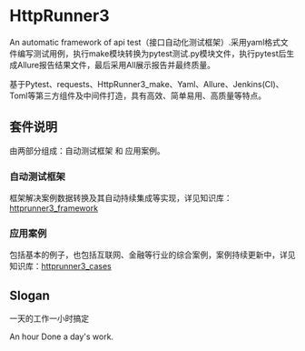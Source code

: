 # HttpRunner3
An automatic framework of api test（接口自动化测试框架）.采用yaml格式文件编写测试用例，执行make模块转换为pytest测试.py模块文件，执行pytest后生成Allure报告结果文件，最后采用All展示报告并最终质量。

基于Pytest、requests、HttpRunner3_make、Yaml、Allure、Jenkins(CI)、Toml等第三方组件及中间件打造，具有高效、简单易用、高质量等特点。 

## 套件说明
由两部分组成：自动测试框架 和 应用案例。

### 自动测试框架
框架解决案例数据转换及其自动持续集成等实现，详见知识库： [httprunner3_framework](http://www.github.com/ruud/httprunner3-framework "Framework")

### 应用案例
包括基本的例子，也包括互联网、金融等行业的综合案例，案例持续更新中，详见知识库：[httprunner3_cases](http://www.github.com/ruud/httprunner3-cases "Cases")

## Slogan
一天的工作一小时搞定

An hour Done a day's work.
